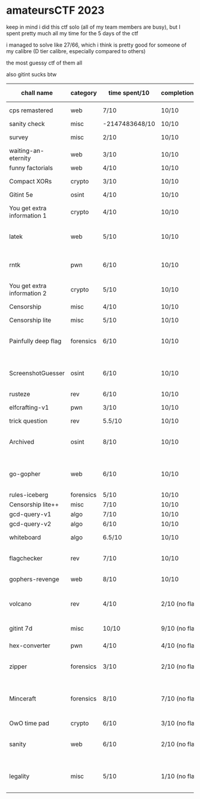# amateursCTF 2023

keep in mind i did this ctf solo (all of my team members are busy), but I spent pretty much all my time for the 5 days of the ctf

i managed to solve like 27/66, which i think is pretty good for someone of my calibre (D tier calibre, especially compared to others)

the most guessy ctf of them all

also gitint sucks btw

| chall name                  | category  | time spent/10  | completion/10  | personal comments                                     |
|-----------------------------|-----------|----------------|----------------|-------------------------------------------------------|
| cps remastered              | web       | 7/10           | 10/10          | php sucks so much                                     |
| sanity check                | misc      | -2147483648/10 | 10/10          | discord                                               |
| survey                      | misc      | 2/10           | 10/10          | too guessy challs                                     |
| waiting-an-eternity         | web       | 3/10           | 10/10          | 710 septillion years                                  |
| funny factorials            | web       | 4/10           | 10/10          | recursion ftw                                         |
| Compact XORs                | crypto    | 3/10           | 10/10          | compact for sure                                      |
| Gitint 5e                   | osint     | 4/10           | 10/10          | ehh                                                   |
| You get extra information 1 | crypto    | 4/10           | 10/10          | exact same as ictf RSAddition chall i made            |
| latek                       | web       | 5/10           | 10/10          | latex rolls off the tongue better                     |
| rntk                        | pwn       | 6/10           | 10/10          | my second ever pwn chall (first was ret2libc)         |
| You get extra information 2 | crypto    | 5/10           | 10/10          | z3 op                                                 |
| Censorship                  | misc      | 4/10           | 10/10          | mental (pyjail)lness                                  |
| Censorship lite             | misc      | 5/10           | 10/10          | good                                                  |
| Painfully deep flag         | forensics | 6/10           | 10/10          | i hate forensics, too guessy for sure                 |
| ScreenshotGuesser           | osint     | 6/10           | 10/10          | would be a pain if i didnt know about wigle           |
| rusteze                     | rev       | 6/10           | 10/10          | binja op                                              |
| elfcrafting-v1              | pwn       | 3/10           | 10/10          | easiest pwn chall ever                                |
| trick question              | rev       | 5.5/10         | 10/10          | good chall!                                           |
| Archived                    | osint     | 8/10           | 10/10          | stalked all of the admins social medias, githubs, etc |
| go-gopher                   | web       | 6/10           | 10/10          | you needed to buy a domain for this one (wtf!?)       |
| rules-iceberg               | forensics | 5/10           | 10/10          | lsb stego is ok                                       |
| Censorship lite++           | misc      | 7/10           | 10/10          | fun pyjail                                            |
| gcd-query-v1                | algo      | 7/10           | 10/10          | hard                                                  |
| gcd-query-v2                | algo      | 6/10           | 10/10          | easier than v1                                        |
| whiteboard                  | algo      | 6.5/10         | 10/10          | z3 op once more                                       |
| flagchecker                 | rev       | 7/10           | 10/10          | best chall by far, scratch very good                  |
| gophers-revenge             | web       | 8/10           | 10/10          | url encoding is a real pain                           |
| volcano                     | rev       | 4/10           | 2/10 (no flag) | no clue how to multiple numbers, still learning       |
| gitint 7d                   | misc      | 10/10          | 9/10 (no flag) | worst chall by far                                    |
| hex-converter               | pwn       | 4/10           | 4/10 (no flag) | no clue what to do                                    |
| zipper                      | forensics | 3/10           | 2/10 (no flag) | only got the "red herring XD"                         |
| Minceraft                   | forensics | 8/10           | 7/10 (no flag) | all 4 of my methods failed, but worked for others???  |
| OwO time pad                | crypto    | 6/10           | 3/10 (no flag) | eyes are weak                                         |
| sanity                      | web       | 6/10           | 2/10 (no flag) | never heard of dom clobbering before                  |
| legality                    | misc      | 5/10           | 1/10 (no flag) | sent in an email, got no reply????????? how?????      |
